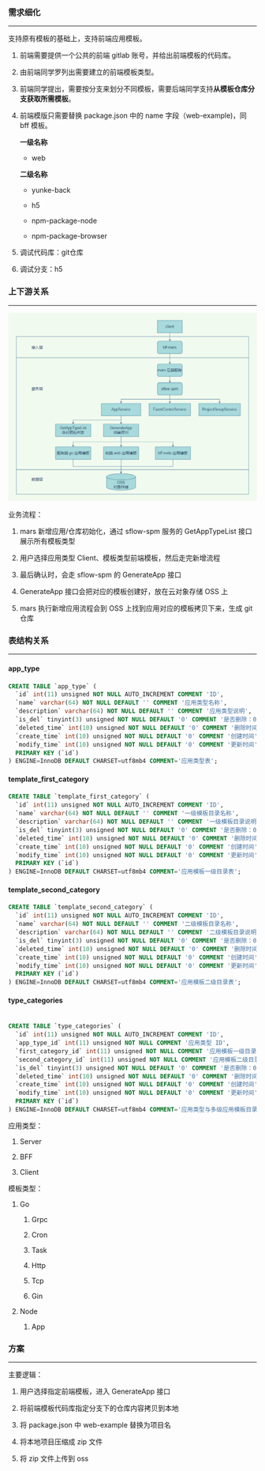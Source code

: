 ### 需求细化
--------

支持原有模板的基础上，支持前端应用模板。


1. 前端需要提供一个公共的前端 gitlab 账号，并给出前端模板的代码库。

2. 由前端同学罗列出需要建立的前端模板类型。

3. 前端同学提出，需要按分支来划分不同模板，需要后端同学支持**从模板仓库分支获取所需模板**。

4. 前端模版只需要替换 package.json 中的 name 字段（web-example)，同 bff 模板。

    **一级名称**

    * web

    **二级名称**

    * yunke-back

    * h5

    * npm-package-node

    * npm-package-browser

1. 调试代码库：git仓库

1. 调试分支：h5

### 上下游关系
---------

![](img/03/01.png)

业务流程：

1. mars 新增应用/仓库初始化，通过 sflow-spm 服务的 GetAppTypeList 接口展示所有模板类型

2. 用户选择应用类型 Client、模板类型前端模板，然后走完新增流程

3. 最后确认时，会走 sflow-spm 的 GenerateApp 接口

4. GenerateApp 接口会把对应的模板创建好，放在云对象存储 OSS 上

5. mars 执行新增应用流程会到 OSS 上找到应用对应的模板拷贝下来，生成 git 仓库

### 表结构关系
---------

#### app\_type

```sql
CREATE TABLE `app_type` (
  `id` int(11) unsigned NOT NULL AUTO_INCREMENT COMMENT 'ID',
  `name` varchar(64) NOT NULL DEFAULT '' COMMENT '应用类型名称',
  `description` varchar(64) NOT NULL DEFAULT '' COMMENT '应用类型说明',
  `is_del` tinyint(3) unsigned NOT NULL DEFAULT '0' COMMENT '是否删除：0.未删除，1.已删除',
  `deleted_time` int(10) unsigned NOT NULL DEFAULT '0' COMMENT '删除时间',
  `create_time` int(10) unsigned NOT NULL DEFAULT '0' COMMENT '创建时间',
  `modify_time` int(10) unsigned NOT NULL DEFAULT '0' COMMENT '更新时间',
  PRIMARY KEY (`id`)
) ENGINE=InnoDB DEFAULT CHARSET=utf8mb4 COMMENT='应用类型表';
```

#### template\_first\_category

```sql
CREATE TABLE `template_first_category` (
  `id` int(11) unsigned NOT NULL AUTO_INCREMENT COMMENT 'ID',
  `name` varchar(64) NOT NULL DEFAULT '' COMMENT '一级模板目录名称',
  `description` varchar(64) NOT NULL DEFAULT '' COMMENT '一级模板目录说明',
  `is_del` tinyint(3) unsigned NOT NULL DEFAULT '0' COMMENT '是否删除：0.未删除，1.已删除',
  `deleted_time` int(10) unsigned NOT NULL DEFAULT '0' COMMENT '删除时间',
  `create_time` int(10) unsigned NOT NULL DEFAULT '0' COMMENT '创建时间',
  `modify_time` int(10) unsigned NOT NULL DEFAULT '0' COMMENT '更新时间',
  PRIMARY KEY (`id`)
) ENGINE=InnoDB DEFAULT CHARSET=utf8mb4 COMMENT='应用模板一级目录表';
```

#### template\_second\_category

```sql
CREATE TABLE `template_second_category` (
  `id` int(11) unsigned NOT NULL AUTO_INCREMENT COMMENT 'ID',
  `name` varchar(64) NOT NULL DEFAULT '' COMMENT '二级模板目录名称',
  `description` varchar(64) NOT NULL DEFAULT '' COMMENT '二级模板目录说明',
  `is_del` tinyint(3) unsigned NOT NULL DEFAULT '0' COMMENT '是否删除：0.未删除，1.已删除',
  `deleted_time` int(10) unsigned NOT NULL DEFAULT '0' COMMENT '删除时间',
  `create_time` int(10) unsigned NOT NULL DEFAULT '0' COMMENT '创建时间',
  `modify_time` int(10) unsigned NOT NULL DEFAULT '0' COMMENT '更新时间',
  PRIMARY KEY (`id`)
) ENGINE=InnoDB DEFAULT CHARSET=utf8mb4 COMMENT='应用模板二级目录表';
```

#### type\_categories

```sql

CREATE TABLE `type_categories` (
  `id` int(11) unsigned NOT NULL AUTO_INCREMENT COMMENT 'ID',
  `app_type_id` int(11) unsigned NOT NULL COMMENT '应用类型 ID',
  `first_category_id` int(11) unsigned NOT NULL COMMENT '应用模板一级目录 ID',
  `second_category_id` int(11) unsigned NOT NULL COMMENT '应用模板二级目录 ID',
  `is_del` tinyint(3) unsigned NOT NULL DEFAULT '0' COMMENT '是否删除：0.未删除，1.已删除',
  `deleted_time` int(10) unsigned NOT NULL DEFAULT '0' COMMENT '删除时间',
  `create_time` int(10) unsigned NOT NULL DEFAULT '0' COMMENT '创建时间',
  `modify_time` int(10) unsigned NOT NULL DEFAULT '0' COMMENT '更新时间',
  PRIMARY KEY (`id`)
) ENGINE=InnoDB DEFAULT CHARSET=utf8mb4 COMMENT='应用类型与多级应用模板目录关联表';
```

应用类型：

1. Server

2. BFF

3. Client

模板类型：

1. Go

    1. Grpc

    2. Cron

    3. Task

    4. Http

    5. Tcp

    6. Gin

2. Node

    1. App

### 方案
------

主要逻辑：

1. 用户选择指定前端模板，进入 GenerateApp 接口

2. 将前端模板代码库指定分支下的仓库内容拷贝到本地

3. 将 package.json 中 web-example 替换为项目名

4. 将本地项目压缩成 zip 文件

5. 将 zip 文件上传到 oss

